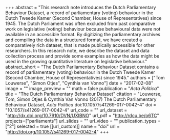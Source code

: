 +++
abstract = "This research note introduces the Dutch Parliamentary Behaviour Dataset, a record of parliamentary (voting) behaviour in the Dutch Tweede Kamer (Second Chamber, House of Representatives) since 1945. The Dutch Parliament was often excluded from past comparative work on legislative (voting) behaviour because behavioural data were not available in an accessible format. By digitizing the parliamentary archives and compiling the data in a structured format, we have created a comparatively rich dataset, that is made publically accessible for other researchers. In this research note, we describe the dataset and data collection process and provide some examples as how the data might be used in the growing quantitative literature on legislative behaviour."
abstract_short = "The Dutch Parliamentary Behaviour Dataset contains a record of parliamentary (voting) behaviour in the Dutch Tweede Kamer (Second Chamber, House of Representatives) since 1945."
authors = ["Tom Louwerse", "Simon Otjes", "Cynthia van Vonno"]
date = "2017-02-08"
image = ""
image_preview = ""
math = false
publication = "*Acta Politica*"
title = "The Dutch Parliamentary Behaviour Dataset"
citation = "Louwerse, Tom, Simon Otjes & Cynthia Van Vonno (2017) The Dutch Parliamentary Behaviour Dataset, *Acta Politica* doi:10.1057/s41269-017-0042-4"
doi = "10.1057/s41269-017-0042-4"
url_code = ""
url_dataset = "http://dx.doi.org/10.7910/DVN/UXIBNO"
url_pdf = "http://rdcu.be/o6TC"
projects=["parliaments"]
url_slides = ""
url_video = ""
publication_types = ["2"]
selected = true
[[url_custom]]
  name = "doi"
  url = "http://doi.org/10.1057/s41269-017-0042-4"
+++

